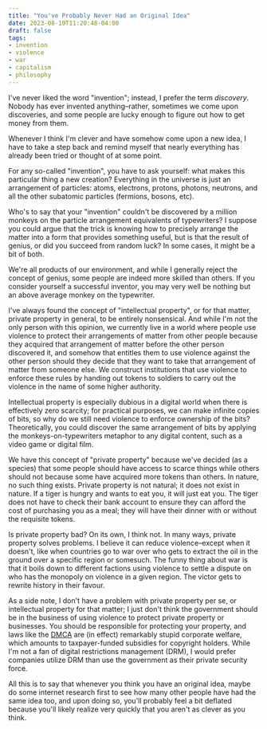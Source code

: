 ```yaml
---
title: "You've Probably Never Had an Original Idea"
date: 2023-08-10T11:20:48-04:00
draft: false
tags:
- invention
- violence
- war
- capitalism
- philosophy
---
```


I've never liked the word "invention"; instead, I prefer the term _discovery_.
Nobody has ever invented anything–rather, sometimes we come upon discoveries,
and some people are lucky enough to figure out how to get money from them.

Whenever I think I'm clever and have somehow come upon a new idea, I have to
take a step back and remind myself that nearly everything has already been
tried or thought of at some point.

For any so-called "invention", you have to ask yourself: what makes this
particular thing a new creation? Everything in the universe is just an
arrangement of particles: atoms, electrons, protons, photons, neutrons, and all
the other subatomic particles (fermions, bosons, etc).

Who's to say that your "invention" couldn't be discovered by a million monkeys
on the particle arrangement equivalents of typewriters? I suppose you could
argue that the trick is knowing how to precisely arrange the matter into a form
that provides something useful, but is that the result of genius, or did you
succeed from random luck? In some cases, it might be a bit of both.

We're all products of our environment, and while I generally reject the concept
of genius, some people are indeed more skilled than others. If you consider
yourself a successful inventor, you may very well be nothing but an above
average monkey on the typewriter.

I've always found the concept of "intellectual property", or for that matter,
private property in general, to be entirely nonsensical. And while I'm not the
only person with this opinion, we currently live in a world where people use
violence to protect their arrangements of matter from other people because they
acquired that arrangement of matter before the other person discovered it, and
somehow that entitles them to use violence against the other person should they
decide that they want to take that arrangement of matter from someone else. We
construct institutions that use violence to enforce these rules by handing out
tokens to soldiers to carry out the violence in the name of some higher
authority.

Intellectual property is especially dubious in a digital world when there is
effectively zero scarcity; for practical purposes, we can make infinite copies
of bits, so why do we still need violence to enforce ownership of the bits?
Theoretically, you could discover the same arrangement of bits by applying the
monkeys-on-typewriters metaphor to any digital content, such as a video game or
digital film.

We have this concept of "private property" because we've decided (as a species)
that some people should have access to scarce things while others should not
because some have acquired more tokens than others. In nature, no such
thing exists. Private property is not natural; it does not exist in nature. If
a tiger is hungry and wants to eat you, it will just eat you. The tiger does
not have to check their bank account to ensure they can afford the cost of
purchasing you as a meal; they will have their dinner with or without the
requisite tokens.

Is private property bad? On its own, I think not. In many ways, private
property solves problems. I believe it can reduce violence–except when it
doesn't, like when countries go to war over who gets to extract the oil in the
ground over a specific region or somesuch. The funny thing about war is that it
boils down to different factions using violence to settle a dispute on who has
the monopoly on violence in a given region. The victor gets to rewrite history
in their favour.

As a side note, I don't have a problem with private property per se, or
intellectual property for that matter; I just don't think the government should
be in the business of using violence to protect private property or
businesses. You should be responsible for protecting your property, and
laws like the [DMCA](https://en.wikipedia.org/wiki/Digital_Millennium_Copyright_Act) are (in effect) remarkably stupid corporate welfare, which
amounts to taxpayer-funded subsidies for copyright holders. While
I'm not a fan of digital restrictions management (DRM), I would prefer
companies utilize DRM than use the government as their private security force.

All this is to say that whenever you think you have an original idea, maybe do
some internet research first to see how many other people have had the same
idea too, and upon doing so, you'll probably feel a bit deflated because you'll
likely realize very quickly that you aren't as clever as you think.
